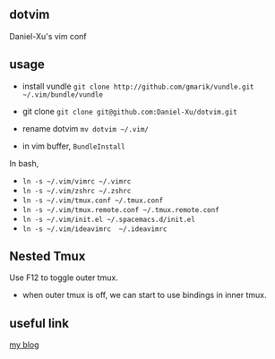 ## dotvim ##

Daniel-Xu's vim conf

## usage ##

* install vundle
`git clone http://github.com/gmarik/vundle.git ~/.vim/bundle/vundle`

* git clone
`git clone git@github.com:Daniel-Xu/dotvim.git`

* rename dotvim
`mv dotvim ~/.vim/`

* in vim buffer, `BundleInstall`

In bash,

* `ln -s ~/.vim/vimrc ~/.vimrc`
* `ln -s ~/.vim/zshrc ~/.zshrc`
* `ln -s ~/.vim/tmux.conf ~/.tmux.conf`
* `ln -s ~/.vim/tmux.remote.conf ~/.tmux.remote.conf`
* `ln -s ~/.vim/init.el ~/.spacemacs.d/init.el`
* `ln -s ~/.vim/ideavimrc  ~/.ideavimrc`

## Nested Tmux

Use F12 to toggle outer tmux.

* when outer tmux is off, we can start to use bindings in inner tmux.

## useful link ##

[my blog](http://daniel-xu.github.com/blog/2013/03/04/vim-plugin/)
